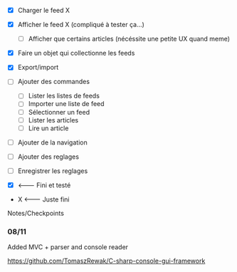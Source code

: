* [x] Charger le feed X
* [x] Afficher le feed X (compliqué à tester ça...)
	* [ ] Afficher que certains articles (nécéssite une petite UX quand meme)
* [x] Faire un objet qui collectionne les feeds 
* [x] Export/import 
* [ ] Ajouter des commandes
	* [ ] Lister les listes de feeds
	* [ ] Importer une liste de feed
	* [ ] Sélectionner un feed
	* [ ] Lister les articles
	* [ ] Lire un article
* [ ] Ajouter de la navigation
* [ ] Ajouter des reglages
* [ ] Enregistrer les reglages


* [x] <--- Fini et testé
* X <--- Juste fini

Notes/Checkpoints

### 08/11
Added MVC + parser and console reader

https://github.com/TomaszRewak/C-sharp-console-gui-framework